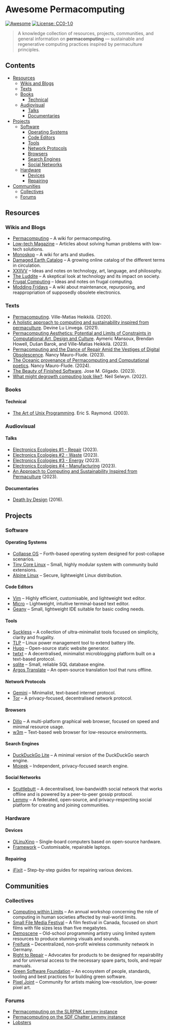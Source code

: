 # Awesome Permacomputing 
[![Awesome](https://awesome.re/badge.svg)](https://awesome.re)
[![License: CC0-1.0](https://img.shields.io/badge/License-CC0_1.0-lightgrey.svg)](http://creativecommons.org/publicdomain/zero/1.0/)

> A knowledge collection of resources, projects, communities, and general information on **permacomputing** — sustainable and regenerative computing practices inspired by permaculture principles.

## Contents

- [Resources](#resources)
  - [Wikis and Blogs](#wikis-and-blogs)
  - [Texts](#texts)
  - [Books](#books)
    - [Technical](#technical)
  - [Audiovisual](#audiovisual)
    - [Talks](#talks)
    - [Documentaries](#documentaries)
- [Projects](#projects)
  - [Software](#software)
    - [Operating Systems](#operating-systems)
    - [Code Editors](#code-editors)
    - [Tools](#tools)
    - [Network Protocols](#network-protocols)
    - [Browsers](#browsers)
    - [Search Engines](#search-engines)
    - [Social Networks](#social-networks)
  - [Hardware](#hardware)
    - [Devices](#devices)
    - [Repairing](#repairing)
- [Communities](#communities)
  - [Collectives](#collectives)
  - [Forums](#forums)
    

## Resources

### Wikis and Blogs
  - [Permacomputing](https://permacomputing.net) – A wiki for permacomputing.
  - [Low-tech Magazine](https://www.lowtechmagazine.com/) – Articles about solving human problems with low-tech solutions.
  - [Monoskop](https://monoskop.org/) – A wiki for arts and studies.
  - [Damaged Earth Catalog](https://damaged.bleu255.com/) – A growing online catalog of the different terms in circulation.
  - [XXIIVV](https://wiki.xxiivv.com/site/home.html) – Ideas and notes on technology, art, language, and philosophy.
  - [The Luddite](https://theluddite.org/) – A skeptical look at technology and its impact on society.
  - [Frugal Computing](https://frugalcomputing.neocities.org/) – Ideas and notes on frugal computing.
  - [Modding Fridays](https://moddingfridays.bleu255.com/) – A wiki about maintenance, repurposing, and reappropriation of supposedly obsolete electronics.

### Texts
  - [Permacomputing](http://viznut.fi/files/texts-en/permacomputing.html). Ville-Matias Heikkilä. (2020).
  - [A holistic approach to computing and sustainability inspired from permaculture](https://wiki.xxiivv.com/site/permacomputing.html). Devine Lu Linvega. (2021).
  - [Permacomputing Aesthetics: Potential and Limits of Constraints in Computational Art, Design and Culture](https://limits.pubpub.org/pub/6loh1eqi/release/1). Aymeric Mansoux, Brendan Howell, Dušan Barok, and Ville-Matias Heikkilä. (2023).
  - [Permacomputing and the Dance of Repair Amid the Vestiges of Digital Obsolescence](https://networkcultures.org/performanceofcode/2023/09/05/the-dance-of-repair-amid-the-vestiges-of-digital-obsolescence/). Nancy Mauro-Flude. (2023).
  - [The Oceanic provenance of Permacomputing and Computational poetics](https://www.autoluminescence.institute/resources/library/intro-oceanic_provenance_permacomputing_codework/). Nancy Mauro-Flude. (2024).
  - [The Beauty of Finished Software](https://josem.co/the-beauty-of-finished-software/). Jose M. Gilgado. (2023).
  - [What might degrowth computing look like?](https://criticaledtech.com/2022/04/08/what-might-degrowth-computing-look-like/). Neil Selwyn. (2022).

### Books
  #### Technical
  - [The Art of Unix Programming](http://www.catb.org/esr/writings/taoup/html/index.html). Eric S. Raymond. (2003).

### Audiovisual
  #### Talks
  - [Electronics Ecologies #1 - Repair](https://www.youtube.com/playlist?list=PLE_y90GftjpbQr8TyY-md0znvPrsrfHd8) (2023).
  - [Electronics Ecologies #2 - Waste](https://www.youtube.com/playlist?list=PLE_y90GftjpZbr0HN3dZZ9eJ36LtyHzXQ) (2023).
  - [Electronics Ecologies #3 - Energy](https://www.youtube.com/playlist?list=PLE_y90GftjpY1jBRaT0kdJxZV1SkF2-Zm) (2023).
  - [Electronics Ecologies #4 - Manufacturing](https://www.youtube.com/playlist?list=PLE_y90GftjpaX_vV7Q5QHOSmhJa0DEmB0) (2023).
  - [An Approach to Computing and Sustainability Inspired from Permaculture](https://www.youtube.com/watch?v=T3u7bGgVspM&t=591s) (2023).

  #### Documentaries
  - [Death by Design](https://www.imdb.com/title/tt5693890/) (2016).

## Projects

### Software

#### Operating Systems
  - [Collapse OS](http://collapseos.org/) – Forth-based operating system designed for post-collapse scenarios.
  - [Tiny Core Linux](http://tinycorelinux.net/) – Small, highly modular system with community build extensions.
  - [Alpine Linux](https://www.alpinelinux.org/) – Secure, lightweight Linux distribution.

#### Code Editors
  - [Vim](https://www.vim.org/) – Highly efficient, customisable, and lightweight text editor.
  - [Micro](https://micro-editor.github.io/) – Lightweight, intuitive terminal-based text editor.
  - [Geany](https://www.geany.org/) – Small, lightweight IDE suitable for basic coding needs.

#### Tools
  - [Suckless](https://suckless.org/) – A collection of ultra-minimalist tools focused on simplicity, clarity and frugality.
  - [TLP](https://linrunner.de/tlp/) – Linux power management tool to extend battery life.
  - [Hugo](https://gohugo.io/) – Open-source static website generator.
  - [twtxt](https://twtxt.readthedocs.io/en/stable/) – A decentralised, minimalist microblogging platform built on a text-based protocol.
  - [sqlite](https://www.sqlite.org/) – Small, reliable SQL database engine.
  - [Argos Translate](https://www.argosopentech.com/) – An open-source translation tool that runs offline.

#### Network Protocols
  - [Gemini](https://geminiprotocol.net/) – Minimalist, text-based internet protocol.
  - [Tor](https://www.torproject.org/) – A privacy-focused, decentralised network protocol.
    
#### Browsers
  - [Dillo](https://dillo.org/) – A multi-platform graphical web browser, focused on speed and minimal resource usage.
  - [w3m](https://w3m.sourceforge.net/) – Text-based web browser for low-resource environments.

#### Search Engines
  - [DuckDuckGo Lite](https://lite.duckduckgo.com/lite) – A minimal version of the DuckDuckGo search engine.
  - [Mojeek](https://www.mojeek.com/) – Independent, privacy-focused search engine.

#### Social Networks
  - [Scuttlebutt](https://scuttlebutt.nz/) – A decentralised, low-bandwidth social network that works offline and is powered by a peer-to-peer gossip protocol.
  - [Lemmy](https://join-lemmy.org/) – A federated, open-source, and privacy-respecting social platform for creating and joining communities. 

### Hardware

#### Devices
  - [OLinuXino](https://www.olimex.com/Products/OLinuXino/open-source-hardware) – Single-board computers based on open-source hardware.
  - [Framework](https://frame.work/) – Customisable, repairable laptops.

#### Repairing
  - [iFixit](https://www.ifixit.com/Guide) – Step-by-step guides for repairing various devices.

## Communities

### Collectives

  - [Computing within Limits](https://limits.pubpub.org/) – An annual workshop concerning the role of computing in human societies affected by real-world limits.
  - [Small File Media Festival](https://smallfile.ca/) – A film festival in Canada, focused on short films with file sizes less than five megabytes.
  - [Demoscene](https://www.demoscene.info/) – Old-school programming artistry using limited system resources to produce stunning visuals and sounds.
  - [Freifunk](https://freifunk.net/en/) – Decentralized, non-profit wireless community network in Germany.
  - [Right to Repair](https://repair.eu/) – Advocates for products to be designed for repairability and for universal access to the necessary spare parts, tools, and repair manuals.
  - [Green Software Foundation](https://greensoftware.foundation/) – An ecosystem of people, standards, tooling and best practices for building green software.
  - [Pixel Joint](https://www.pixeljoint.com/) – Community for artists making low-resolution, low-power pixel art.

### Forums
 - [Permacomputing on the SLRPNK Lemmy instance](https://slrpnk.net/c/permacomputing)
 - [Permacomputing on the SDF Chatter Lemmy instance](https://lemmy.sdf.org/c/permacomputing)
 - [Lobsters](https://lobste.rs/)
